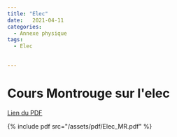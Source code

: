 ```yaml
---
title: "Elec"
date:   2021-04-11
categories:
  - Annexe physique
tags:
  - Elec

  
---
```


# Cours Montrouge sur l'elec

[Lien du PDF](/assets/pdf/Elec_MR.pdf)

{% include pdf src="/assets/pdf/Elec_MR.pdf" %}


